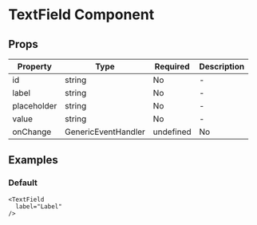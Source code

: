 # TextField Component

## Props

| Property | Type | Required | Description |
|----------|------|----------|-------------|
| id | string | No | - |
| label | string | No | - |
| placeholder | string | No | - |
| value | string | No | - |
| onChange | GenericEventHandler<HTMLInputElement> | undefined | No | - |

## Examples

### Default

```tsx
<TextField
  label="Label"
/>
```

